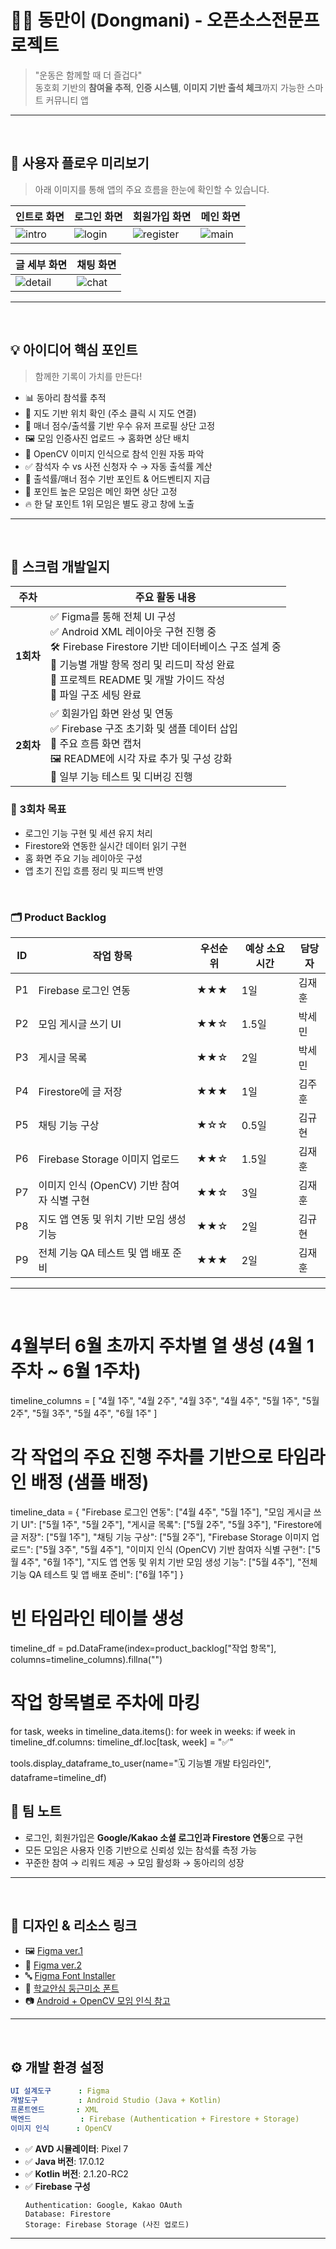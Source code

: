 
# 🏋️‍♀️ 동만이 (Dongmani) - 오픈소스전문프로젝트

> "운동은 함께할 때 더 즐겁다"  
> 동호회 기반의 **참여율 추적**, **인증 시스템**, **이미지 기반 출석 체크**까지 가능한 스마트 커뮤니티 앱

---

<br/>

## 📱 사용자 플로우 미리보기

> 아래 이미지를 통해 앱의 주요 흐름을 한눈에 확인할 수 있습니다.

| 인트로 화면 | 로그인 화면 | 회원가입 화면 | 메인 화면 |
|-------------|-------------|----------------|------------|
| ![intro](images/intro.png) | ![login](images/login.png) | ![register](images/register.png) | ![main](images/main.png) |

| 글 세부 화면 | 채팅 화면 |
|---------------|-------------|
| ![detail](images/detail.png) | ![chat](images/chat.png) |

---

<br/>

## 💡 아이디어 핵심 포인트

> 함께한 기록이 가치를 만든다!

- 📊 동아리 참석률 추적
- 📍 지도 기반 위치 확인 (주소 클릭 시 지도 연결)
- 🥇 매너 점수/출석률 기반 우수 유저 프로필 상단 고정
- 🖼️ 모임 인증사진 업로드 → 홈화면 상단 배치
- 🧠 OpenCV 이미지 인식으로 참석 인원 자동 파악
- ✅ 참석자 수 vs 사전 신청자 수 → 자동 출석률 계산
- 🎁 출석률/매너 점수 기반 포인트 & 어드벤티지 지급
- 📌 포인트 높은 모임은 메인 화면 상단 고정
- 🔥 한 달 포인트 1위 모임은 별도 광고 창에 노출

---

<br/>

## 📅 스크럼 개발일지

| 주차  | 주요 활동 내용 |
|-------|----------------|
| **1회차** | ✅ Figma를 통해 전체 UI 구성<br>✅ Android XML 레이아웃 구현 진행 중<br>🛠️ Firebase Firestore 기반 데이터베이스 구조 설계 중<br>🧩 기능별 개발 항목 정리 및 리드미 작성 완료<br>📄 프로젝트 README 및 개발 가이드 작성<br>📁 파일 구조 세팅 완료 |
| **2회차** | ✅ 회원가입 화면 완성 및 연동<br>✅ Firebase 구조 초기화 및 샘플 데이터 삽입<br>📸 주요 흐름 화면 캡처<br>🖼️ README에 시각 자료 추가 및 구성 강화<br>🔧 일부 기능 테스트 및 디버깅 진행 |

### 🔮 3회차 목표
- 로그인 기능 구현 및 세션 유지 처리  
- Firestore와 연동한 실시간 데이터 읽기 구현  
- 홈 화면 주요 기능 레이아웃 구성  
- 앱 초기 진입 흐름 정리 및 피드백 반영


<br/>

### 🗂️ Product Backlog

| ID  | 작업 항목                                     | 우선순위 | 예상 소요 시간 | 담당자  |
|-----|-----------------------------------------------|----------|----------------|----------|
| P1  | Firebase 로그인 연동                          | ★★★      | 1일            | 김재훈   |
| P2  | 모임 게시글 쓰기 UI                           | ★★☆      | 1.5일          | 박세민   |
| P3  | 게시글 목록                                   | ★★☆      | 2일            | 박세민   |
| P4  | Firestore에 글 저장                           | ★★★      | 1일            | 김주훈   |
| P5  | 채팅 기능 구상                                | ★☆☆      | 0.5일          | 김규현   |
| P6  | Firebase Storage 이미지 업로드                | ★★☆      | 1.5일          | 김재훈   |
| P7  | 이미지 인식 (OpenCV) 기반 참여자 식별 구현   | ★★☆      | 3일            | 김재훈   |
| P8  | 지도 앱 연동 및 위치 기반 모임 생성 기능      | ★★☆      | 2일            | 김규현   |
| P9  | 전체 기능 QA 테스트 및 앱 배포 준비           | ★★★      | 2일            | 김재훈   |

---
<br/>

# 4월부터 6월 초까지 주차별 열 생성 (4월 1주차 ~ 6월 1주차)
timeline_columns = [
    "4월 1주", "4월 2주", "4월 3주", "4월 4주",
    "5월 1주", "5월 2주", "5월 3주", "5월 4주",
    "6월 1주"
]

# 각 작업의 주요 진행 주차를 기반으로 타임라인 배정 (샘플 배정)
timeline_data = {
    "Firebase 로그인 연동":         ["4월 4주", "5월 1주"],
    "모임 게시글 쓰기 UI":         ["5월 1주", "5월 2주"],
    "게시글 목록":                 ["5월 2주", "5월 3주"],
    "Firestore에 글 저장":         ["5월 1주"],
    "채팅 기능 구상":              ["5월 2주"],
    "Firebase Storage 이미지 업로드": ["5월 3주", "5월 4주"],
    "이미지 인식 (OpenCV) 기반 참여자 식별 구현": ["5월 4주", "6월 1주"],
    "지도 앱 연동 및 위치 기반 모임 생성 기능": ["5월 4주"],
    "전체 기능 QA 테스트 및 앱 배포 준비": ["6월 1주"]
}

# 빈 타임라인 테이블 생성
timeline_df = pd.DataFrame(index=product_backlog["작업 항목"], columns=timeline_columns).fillna("")

# 작업 항목별로 주차에 마킹
for task, weeks in timeline_data.items():
    for week in weeks:
        if week in timeline_df.columns:
            timeline_df.loc[task, week] = "✅"

tools.display_dataframe_to_user(name="🗓️ 기능별 개발 타임라인", dataframe=timeline_df)


## 🤝 팀 노트

- 로그인, 회원가입은 **Google/Kakao 소셜 로그인과 Firestore 연동**으로 구현
- 모든 모임은 사용자 인증 기반으로 신뢰성 있는 참석률 측정 가능
- 꾸준한 참여 → 리워드 제공 → 모임 활성화 → 동아리의 성장


---

<br/>

## 🎨 디자인 & 리소스 링크

- 🖼️ [Figma ver.1](https://www.figma.com/design/OTg5VRfihSNC5goiBtG6Dm/Dongmani?node-id=0-1&p=f&t=SIgXPEVEIDxkNGNl-0)  
- 🧪 [Figma ver.2](https://www.figma.com/design/tPXTx3xhPB6JhA1DWHtvTk/Untitled?node-id=0-1&p=f&t=4rLG65RSOiHMpv2B-0)  
- 🔤 [Figma Font Installer](https://www.figma.com/downloads/?fuid=843356296609220310)  
- 🧸 [학교안심 둥근미소 폰트](https://gongu.copyright.or.kr/gongu/wrt/wrt/view.do?wrtSn=13372623&menuNo=200195)  
- 📷 [Android + OpenCV 모임 인식 참고](https://brunch.co.kr/@mystoryg/76)

---

<br/>


## ⚙️ 개발 환경 설정

```yaml
UI 설계도구      : Figma
개발도구         : Android Studio (Java + Kotlin)
프론트엔드       : XML
백엔드           : Firebase (Authentication + Firestore + Storage)
이미지 인식      : OpenCV
```

- ✅ **AVD 시뮬레이터**: Pixel 7  
- ✅ **Java 버전**: 17.0.12  
- ✅ **Kotlin 버전**: 2.1.20-RC2  
- ✅ **Firebase 구성**
  ```
  Authentication: Google, Kakao OAuth
  Database: Firestore
  Storage: Firebase Storage (사진 업로드)
  ```

---







